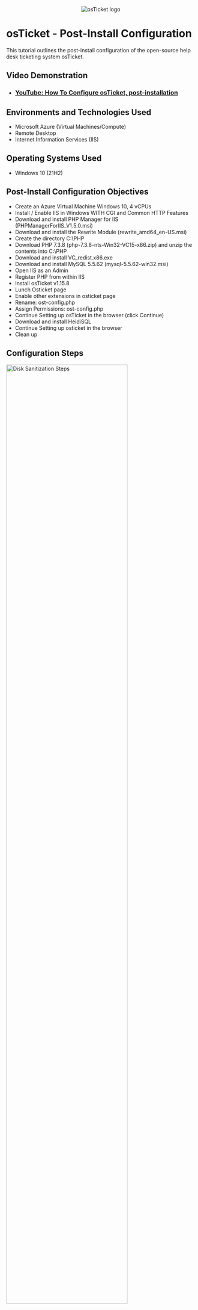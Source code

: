 <p align="center">
<img src="https://i.imgur.com/Clzj7Xs.png" alt="osTicket logo"/>
</p>

<h1>osTicket - Post-Install Configuration</h1>
This tutorial outlines the post-install configuration of the open-source help desk ticketing system osTicket.<br />


<h2>Video Demonstration</h2>

- ### [YouTube: How To Configure osTicket, post-installation](https://www.youtube.com)

<h2>Environments and Technologies Used</h2>

- Microsoft Azure (Virtual Machines/Compute)
- Remote Desktop
- Internet Information Services (IIS)

<h2>Operating Systems Used </h2>

- Windows 10</b> (21H2)

<h2>Post-Install Configuration Objectives</h2>

- Create an Azure Virtual Machine Windows 10, 4 vCPUs
- Install / Enable IIS in Windows WITH CGI and Common HTTP Features
- Download and install PHP Manager for IIS (PHPManagerForIIS_V1.5.0.msi)
- Download and install the Rewrite Module (rewrite_amd64_en-US.msi)
- Create the directory C:\PHP
- Download PHP 7.3.8 (php-7.3.8-nts-Win32-VC15-x86.zip) and unzip the contents into C:\PHP
- Download and install VC_redist.x86.exe
- Download and install MySQL 5.5.62 (mysql-5.5.62-win32.msi)
- Open IIS as an Admin
- Register PHP from within IIS
- Install osTicket v1.15.8
- Lunch Osticket page 
- Enable other extensions in osticket page
- Rename: ost-config.php
- Assign Permissions: ost-config.php
- Continue Setting up osTicket in the browser (click Continue)
- Download and install HeidiSQL
- Continue Setting up osticket in the browser
- Clean up

<h2>Configuration Steps</h2>

<p>
<img src="https://i.imgur.com/VgAOIig.png" height="80%" width="80%" alt="Disk Sanitization Steps"/>
</p>
<p>
IP address is copied from VM created on Azure, default username and password generated when creating our VM were used to gain access and VM was remote login successfully.
</p>
<br />

<p>
<img src="https://i.imgur.com/H1fisZm.jpg" height="80%" width="80%" alt="Disk Sanitization Steps"/>
</p>
<p>
The image above showed how remote access was gained into our VM (check the IP address against the Remote Desktope Connection image 2)
</p>
<br />

<p>
<img src="https://i.imgur.com/DLuLShI.jpg" height="80%" width="80%" alt="Disk Sanitization Steps"/> 
  
</p>
<p>
  Installing and enabling of IIS in Windows WITH CGI and Common HTTP Features done as follows: 
CGI and Common HTTP Features
World Wide Web Services -> Application Development Features ->
[X] CGI
[X] Common HTTP Features
AND IIS Management Console
Internet Information Services -> Web Management Tools -> IIS Management Console
	[X] IIS Management Console.   Pictuure shown above for ease of navigation

</p>
<br />

<p>
<img src="https://i.imgur.com/1hFt9KB.jpg" height="80%" width="80%" alt="Disk Sanitization Steps"/>
</p>
<p>
IIS is a Web server that OSticket runs on, therefore, we checked if the webserver is up and running by typing. 127.0.0.1 into web browser to load default IIS server shown the image above. 127.0.0.1 is a local host of the loopback trying to load a webpage that is running off myself, then.
</p>
<br />

<p>
<img src="https://i.imgur.com/IcNzhjF.jpg" height="80%" width="80%" alt="Disk Sanitization Steps"/> 
</p>
<p>
Download and install PHP Manager for IIS (PHPManagerForIIS_V1.5.0.msi) (image shown above)
</p>
<br />

<p>
<img src="https://i.imgur.com/N68MeBh.jpg" height="80%" width="80%" alt="Disk Sanitization Steps"/>
</p>
<p>
Download and install the Rewrite Module (rewrite_amd64_en-US. (image shown above)
</p>
<br />

<p>
<img src="https://i.imgur.com/tttJZU3.jpg" height="80%" width="80%" alt="Disk Sanitization Steps"/>
</p>
<p>
Create the directory C:\PHP
</p>
<br />

<p>
<img src="https://i.imgur.com/hHc5Wt6.png" height="80%" width="80%" alt="Disk Sanitization Steps"/> 
</p>
<p>
Download PHP 7.3.8 (php-7.3.8-nts-Win32-VC15-x86.zip) and unzip the contents into C:\PHP as follows:  goto download>right click to Extract>browse>This PC>PHP>Extract. (image shown above)
</p>
<br />

<p>
<img src="https://i.imgur.com/f4TtSvF.jpg" height="80%" width="80%" alt="Disk Sanitization Steps"/> 
</p>
<p>
Download and install VC_redist.x86.exe (image shown above)
</p>
<br />

<p>
<img src="https://i.imgur.com/PSj1sZm.jpg" height="80%" width="80%" alt="Disk Sanitization Steps"/> 
</p>
<p>
Download and install MySQL 5.5.62 (mysql-5.5.62-win32.msi) as follows: Agree>Next>Select Tropical>Install>Finish>Next>Tick Standard configuration>Next>Enter password>Next>Execute>Finish. (image shown above)
</p>
<br />

<p>
<img src="https://i.imgur.com/x86p96x.jpg" height="80%" width="80%" alt="Disk Sanitization Steps"/> 
</p>
<p>
Open IIS as an Admin (image shown above)
</p>
<br />

<p>
<img src="https://i.imgur.com/RlaH9lb.jpg" height="80%" width="80%" alt="Disk Sanitization Steps"/> 
</p>
<p>
Register PHP from within IIS as foolows: double click PHP Manager>register new PHP version>browser>This PC>window (c:)\PHP folder>php.cgi>open>okay and then restart the server on the top right of the page or Reload IIS (Open IIS, Stop and Start the server) (image shown above)
</p>
<br />

<p>
<img src="https://i.imgur.com/cddXUe2.jpg" height="80%" width="80%" alt="Disk Sanitization Steps"/> 
</p>
<p>
Install osTicket v1.15.8

	Download osTicket from the Installation Files Folder
	Extract and copy “upload” folder to c:\inetpub\wwwroot
	Within c:\inetpub\wwwroot, Rename “upload” to “osTicket” (image shown above)
 	Note: Reload IIS (Open IIS, Stop and Start the server)
</p>
<br />

<p>
<img src="https://i.imgur.com/MCsfsvB.jpg" height="80%" width="80%" alt="Disk Sanitization Steps"/> 
</p>
<p>
	Open IIS ->Go to sites -> Default -> osTicket
      -	On the right, click “Browse *:80” 
	Note that some extensions are not enabled as shown in the osticket page (image shown above)
</p>
<br />

<p>
<img src="https://i.imgur.com/PEDERyP.jpg" height="80%" width="80%" alt="Disk Sanitization Steps"/> 
</p>
<p>
Do the following to eneble the disabled extension in osticket 
	Go back to IIS, sites -> Default -> osTicket
	Double-click PHP Manager
	Click “Enable or disable an extension”
	Enable: php_imap.dll
	Enable: php_intl.dll
	Enable: php_opcache.dll
	efresh the osTicket site in your browse, observe the changes
(image shown above)
</p>
<br />

</p>
<p>
Rename: ost-config.php by following this procedure
	- From: C:\inetpub\wwwroot\osTicket\include\ost-sampleconfig.php
	- To: C:\inetpub\wwwroot\osTicket\include\ost-config.php
</p>
<br />

<p>
<p>
Assign Permissions by following the procedure: ost-config.php
	- Disable inheritance -> Remove All
	- New Permissions -> Everyone -> All

</p>
<br />


<p>
<img src="https://i.imgur.com/MCsfsvB.jpg" height="80%" width="80%" alt="Disk Sanitization Steps"/>
</p>
<p>
Continue Setting up osTicket in the browser (click Continue) The image must have enable part or all of the disabled extensions 
Name Helpdesk
Default email (receives email from customers)
</p>
<br />

<p>
<img src="https://i.imgur.com/iJ6mLAI.jpg" height="80%" width="80%" alt="Disk Sanitization Steps"/> 
</p>
<p>
From the Installation Files, download and install HeidiSQL.
Open Heidi SQL
Create a new session, root/******* (this is the password used why setting up mysql server)
Connect to the session
Create a database called “osTicket”
(image shown above)
</p>
<br />

<p>
<img src="https://i.imgur.com/L40Dujj.jpg" height="80%" width="80%" alt="Disk Sanitization Steps"/> 
</p>
<p>
Continue Setting up osticket in the browser
	MySQL Database: osTicket
	MySQL Username: root
	MySQL Password: Password1
	Click “Install Now!”
	(image shown above)
</p>
<br />

<p>
<img src="https://i.imgur.com/xv3ZXij.jpg" height="80%" width="80%" alt="Disk Sanitization Steps"/> 
</p>
<p>
We should be able to get the above image once we click 'install' 
</p>
<br />

</p>
<p>
Clean up
Delete: C:\inetpub\wwwroot\osTicket\setup
Set Permissions to “Read” only: C:\inetpub\wwwroot\osTicket\include\ost-config.php

</p>
<br />

